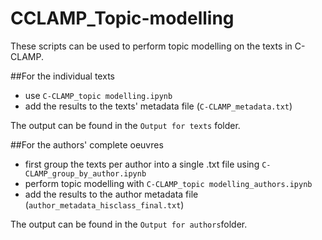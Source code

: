 # CCLAMP_Topic-modelling
These scripts can be used to perform topic modelling on the texts in C-CLAMP.

##For the individual texts
* use `C-CLAMP_topic modelling.ipynb`
* add the results to the texts' metadata file (`C-CLAMP_metadata.txt`)

The output can be found in the `Output for texts` folder.

##For the authors' complete oeuvres
* first group the texts per author into a single .txt file using `C-CLAMP_group_by_author.ipynb`
* perform topic modelling with `C-CLAMP_topic modelling_authors.ipynb`
* add the results to the author metadata file (`author_metadata_hisclass_final.txt`)

The output can be found in the `Output for authors`folder.
